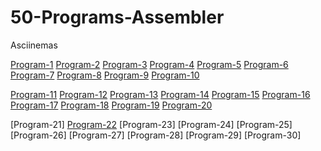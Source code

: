 # 50-Programs-Assembler

Asciinemas

[Program-1](https://asciinema.org/a/xrPUraEziNc5Mg1mLbfM5aTd8)
[Program-2](https://asciinema.org/a/nx7hwRqDkgQLKlYc1lC98Uqvc)
[Program-3](https://asciinema.org/a/keiZGoNshD1mdyBQdw799Yueh)
[Program-4](https://asciinema.org/a/TYHoWIZMSUwHNVl4zjg1pK3LM)
[Program-5](https://asciinema.org/a/gzWLehdGuCvg7REhDDALEa71o)
[Program-6](https://asciinema.org/a/1uT2EOe58lbXIzwCzUepRz2bk)
[Program-7](https://asciinema.org/a/o2F9nHuoBcaYlzm2GGqjju7Ye)
[Program-8](https://asciinema.org/a/DJrqGiPlkk48yaA9Zog80XW9L)
[Program-9](https://asciinema.org/a/i3dew2aMku5EFlE1X5Udt9RtX)
[Program-10](https://asciinema.org/a/NWTIeGQfn83T00GYh0pBjmeyN)



[Program-11](https://asciinema.org/a/xWRBXKJPHXb2Ca03KkrQchAfe)
[Program-12](https://asciinema.org/a/ZhIhPzq7LVVjuVNb3FxliF1mO)
[Program-13](https://asciinema.org/a/SJPoW7rC0i08lUCk8uImf1lXI)
[Program-14](https://asciinema.org/a/IzJDgZaXNDhlOglyal6NF1LGd)
[Program-15](https://asciinema.org/a/UHYiYqDD8weEo2848RroDbI4i)
[Program-16](https://asciinema.org/a/31J2UbGqNIa36fvB4emsWAyV7)
[Program-17](https://asciinema.org/a/C4O4gTls9pqOo0KfiEx4D2wa7)
[Program-18](https://asciinema.org/a/WoBhgDz83sSw7qRB2BPtyPXPJ)
[Program-19](https://asciinema.org/a/x917F0adKOxmItwtZiJyUoVUO)
[Program-20](https://asciinema.org/a/JV3OMa1R91v62cgUMJ4Jr6Ku5)



[Program-21]
[Program-22](https://asciinema.org/a/K3fDxv3mvKi3RRmDyAIozSyDc)
[Program-23]
[Program-24]
[Program-25]
[Program-26]
[Program-27]
[Program-28]
[Program-29]
[Program-30]
